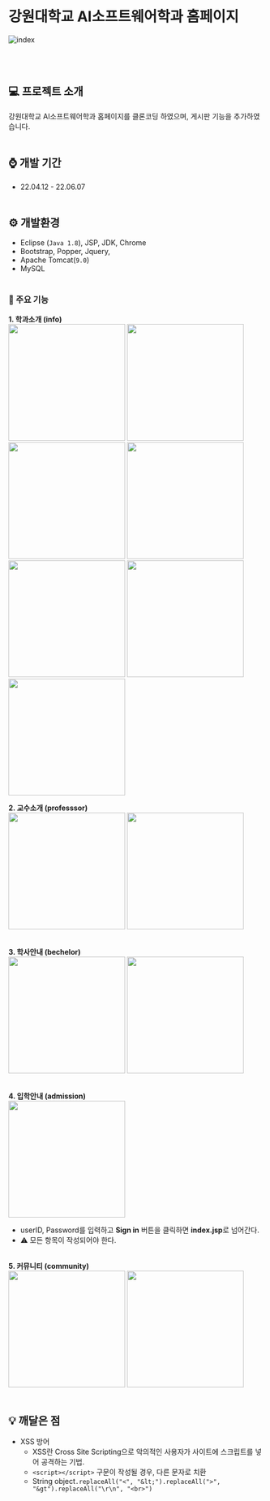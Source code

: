 # 강원대학교 AI소프트웨어학과 홈페이지
![index](https://github.com/LeeeJiHeon/AiSoftWare_Web/assets/79850216/4d12b16f-f3cf-4b88-a80c-4ed884d9297a)

<br><br>

## 💻 프로젝트 소개
강원대학교 AI소프트웨어학과 홈페이지를 클론코딩 하였으며, 게시판 기능을 추가하였습니다.
<br><br>

## ⌚ 개발 기간
- 22.04.12 - 22.06.07
<br><br>

## ⚙️ 개발환경
- Eclipse (`Java 1.8`), JSP, JDK, Chrome
- Bootstrap, Popper, Jquery,
- Apache Tomcat(`9.0`)
- MySQL
<br><br>

### 📲 주요 기능
**1. 학과소개 (info)** <br>
<img src=https://github.com/LeeeJiHeon/AiSoftWare_Web/assets/79850216/cf8e6410-107e-4502-becb-aefa2a83411e width="230" height="230" />
<img src=https://github.com/LeeeJiHeon/AiSoftWare_Web/assets/79850216/fd28fd6a-9608-4c6c-bf40-30963557a29c width="230" height="230" />
<img src=https://github.com/LeeeJiHeon/AiSoftWare_Web/assets/79850216/5b4b3024-93f6-4017-8dce-1c5dd8417084 width="230" height="230" /> 
<img src=https://github.com/LeeeJiHeon/AiSoftWare_Web/assets/79850216/47a68196-c20c-4a5d-9fd7-c1495a258ee5 width="230" height="230" /> <br>
<img src=https://github.com/LeeeJiHeon/AiSoftWare_Web/assets/79850216/027e3c09-0d42-4d50-8bed-89d5a8f9915c width="230" height="230" />
<img src=https://github.com/LeeeJiHeon/AiSoftWare_Web/assets/79850216/9ae9aa63-609d-45bc-8bb1-7257fc1f9a98 width="230" height="230" />
<img src=https://github.com/LeeeJiHeon/AiSoftWare_Web/assets/79850216/b97a045c-72ed-41e8-88d4-7fc35cf20b59 width="230" height="230" />

**2. 교수소개 (professsor)** <br>
<img src=https://github.com/LeeeJiHeon/AiSoftWare_Web/assets/79850216/17c72583-6e10-478e-b7d1-65a22c465cae width="230" height="230" />
<img src=https://github.com/LeeeJiHeon/AiSoftWare_Web/assets/79850216/ca746d75-da11-4dc5-8b8b-661d4f4f17a5 width="230" height="230" />
<br><br>

**3. 학사안내 (bechelor)** <br>
<img src=https://github.com/LeeeJiHeon/AiSoftWare_Web/assets/79850216/59d0ae70-e34c-41c2-b243-61de9bd04103 width="230" height="230" />
<img src=https://github.com/LeeeJiHeon/AiSoftWare_Web/assets/79850216/b14e65ff-14cd-4195-bf93-29d6d3ffd839 width="230" height="230" />
<br><br>

**4. 입학안내 (admission)** <br>
<img src=https://github.com/LeeeJiHeon/AiSoftWare_Web/assets/79850216/fd0b78f6-9962-4913-862e-fc53848b6a95 width="230" height="230" />
* userID, Password를 입력하고 **Sign in** 버튼을 클릭하면 **index.jsp**로 넘어간다.<br>
* ⚠ 모든 항목이 작성되어야 한다.<br><br>

**5. 커뮤니티 (community)** <br>
<img src=https://github.com/LeeeJiHeon/AiSoftWare_Web/assets/79850216/cec93bb6-fb25-4308-9c23-313f0855900e width="230" height="230" />
<img src=https://github.com/LeeeJiHeon/AiSoftWare_Web/assets/79850216/7ded9b70-d22d-40ce-aa03-99db731a9292 width="230" height="230" />
<br><br>

## 💡 깨달은 점
* XSS 방어
  - XSS란 Cross Site Scripting으로 악의적인 사용자가 사이트에 스크립트를 넣어 공격하는 기법.
  - `<script></script>` 구문이 작성될 경우, 다른 문자로 치환
  - String object`.replaceAll("<", "&lt;").replaceAll(">", "&gt").replaceAll("\r\n", "<br>")`

